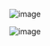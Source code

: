 ![image](https://user-images.githubusercontent.com/1501327/132444601-f1a81aac-f689-4569-ae79-9b942475f734.png)

![image](https://user-images.githubusercontent.com/1501327/132444949-214cb406-e387-4638-86f6-39e127631f33.png)

